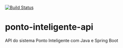 [![Build Status](https://travis-ci.org/ivaldo/ponto-inteligente-api.svg?branch=master)](https://travis-ci.org/ivaldo/ponto-inteligente-api)
# ponto-inteligente-api
API do sistema Ponto Inteligente com Java e Spring Boot
